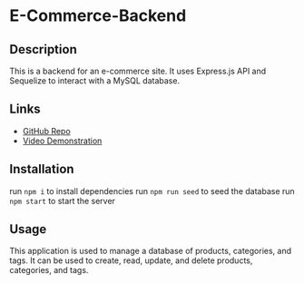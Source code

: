 # E-Commerce-Backend

## Description

This is a backend for an e-commerce site. It uses Express.js API and Sequelize to interact with a MySQL database.

## Links

* [GitHub Repo](https://github.com/Zander-M75/E-Commerce-Backend "GitHub Repo")
* [Video Demonstration](https://www.awesomescreenshot.com/video/14546617?key=71e68741435b7defc3cf8fa4eeae1d84 "Video Demonstration")

## Installation

run `npm i` to install dependencies
run `npm run seed` to seed the database
run `npm start` to start the server

## Usage

This application is used to manage a database of products, categories, and tags. It can be used to create, read, update, and delete products, categories, and tags.

